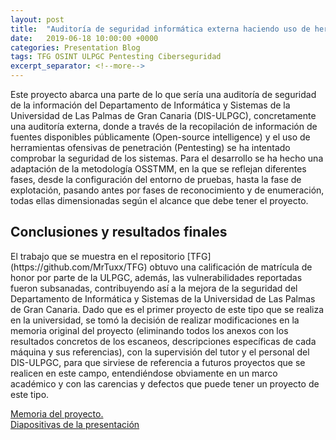 ```yaml
---
layout: post
title:  "Auditoría de seguridad informática externa haciendo uso de herramientas OSINT y de Pentesting"
date:   2019-06-18 10:00:00 +0000
categories: Presentation Blog
tags: TFG OSINT ULPGC Pentesting Ciberseguridad
excerpt_separator: <!--more-->
---
```


Este proyecto abarca una parte de lo que sería una auditoría de seguridad de la información del Departamento de Informática y Sistemas de la Universidad de Las Palmas de Gran Canaria (DIS-ULPGC),<!--more--> concretamente una auditoría externa, donde a través de la recopilación de información de fuentes disponibles públicamente (Open-source intelligence) y el uso de herramientas ofensivas de penetración (Pentesting) se ha intentado comprobar la seguridad de los sistemas. Para el desarrollo se ha hecho una adaptación de la metodología OSSTMM, en la que se reflejan diferentes fases, desde la configuración del entorno de pruebas, hasta la fase de explotación, pasando antes por fases de reconocimiento y de enumeración, todas ellas dimensionadas según el alcance que debe tener el proyecto.

<h2 text-align="center">
    Conclusiones y resultados finales
</h2>
El trabajo que se muestra en el repositorio [TFG](https://github.com/MrTuxx/TFG) obtuvo una calificación de matrícula de honor por parte de la ULPGC, además, las vulnerabilidades reportadas fueron subsanadas, contribuyendo así a la mejora de la seguridad del Departamento de Informática y Sistemas de la Universidad de Las Palmas de Gran Canaria. Dado que es el primer proyecto de este tipo que se realiza en la universidad, se tomó la decisión de realizar modificaciones en la memoria original del proyecto (eliminando todos los anexos con los resultados concretos de los escaneos, descripciones específicas de cada máquina y sus referencias), con la supervisión del tutor y el personal del DIS-ULPGC, para que sirviese de referencia a futuros proyectos que se realicen en este campo, entendiéndose obviamente en un marco académico y con las carencias y defectos que puede tener un proyecto de este tipo.


[Memoria del proyecto.](https://github.com/MrTuxx/TFG/blob/master/Memoria%20TFG.pdf)  
[Diapositivas de la presentación](https://drive.google.com/file/d/1pbhX3FOAst5LAGB6onM1NTFgZWg0eLct/view?usp=sharing)
